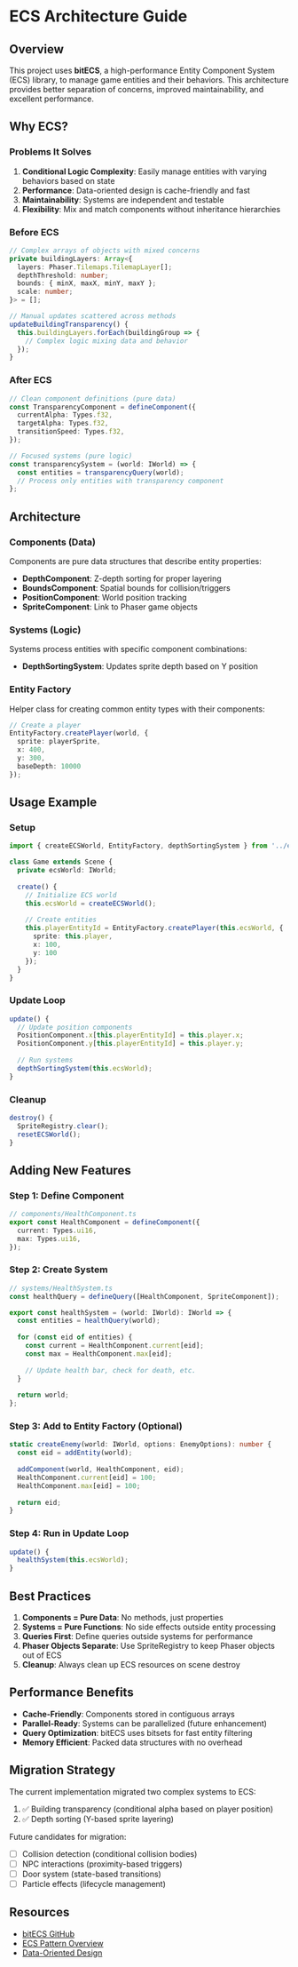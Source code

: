 # ECS Architecture Guide

## Overview

This project uses **bitECS**, a high-performance Entity Component System (ECS) library, to manage game entities and their behaviors. This architecture provides better separation of concerns, improved maintainability, and excellent performance.

## Why ECS?

### Problems It Solves

1. **Conditional Logic Complexity**: Easily manage entities with varying behaviors based on state
2. **Performance**: Data-oriented design is cache-friendly and fast
3. **Maintainability**: Systems are independent and testable
4. **Flexibility**: Mix and match components without inheritance hierarchies

### Before ECS

```typescript
// Complex arrays of objects with mixed concerns
private buildingLayers: Array<{
  layers: Phaser.Tilemaps.TilemapLayer[];
  depthThreshold: number;
  bounds: { minX, maxX, minY, maxY };
  scale: number;
}> = [];

// Manual updates scattered across methods
updateBuildingTransparency() {
  this.buildingLayers.forEach(buildingGroup => {
    // Complex logic mixing data and behavior
  });
}
```

### After ECS

```typescript
// Clean component definitions (pure data)
const TransparencyComponent = defineComponent({
  currentAlpha: Types.f32,
  targetAlpha: Types.f32,
  transitionSpeed: Types.f32,
});

// Focused systems (pure logic)
const transparencySystem = (world: IWorld) => {
  const entities = transparencyQuery(world);
  // Process only entities with transparency component
};
```

## Architecture

### Components (Data)

Components are pure data structures that describe entity properties:

- **DepthComponent**: Z-depth sorting for proper layering
- **BoundsComponent**: Spatial bounds for collision/triggers
- **PositionComponent**: World position tracking
- **SpriteComponent**: Link to Phaser game objects

### Systems (Logic)

Systems process entities with specific component combinations:

- **DepthSortingSystem**: Updates sprite depth based on Y position

### Entity Factory

Helper class for creating common entity types with their components:

```typescript
// Create a player
EntityFactory.createPlayer(world, {
  sprite: playerSprite,
  x: 400,
  y: 300,
  baseDepth: 10000
});
```

## Usage Example

### Setup

```typescript
import { createECSWorld, EntityFactory, depthSortingSystem } from '../ecs';

class Game extends Scene {
  private ecsWorld: IWorld;
  
  create() {
    // Initialize ECS world
    this.ecsWorld = createECSWorld();
    
    // Create entities
    this.playerEntityId = EntityFactory.createPlayer(this.ecsWorld, {
      sprite: this.player,
      x: 100,
      y: 100
    });
  }
}
```

### Update Loop

```typescript
update() {
  // Update position components
  PositionComponent.x[this.playerEntityId] = this.player.x;
  PositionComponent.y[this.playerEntityId] = this.player.y;
  
  // Run systems
  depthSortingSystem(this.ecsWorld);
}
```

### Cleanup

```typescript
destroy() {
  SpriteRegistry.clear();
  resetECSWorld();
}
```

## Adding New Features

### Step 1: Define Component

```typescript
// components/HealthComponent.ts
export const HealthComponent = defineComponent({
  current: Types.ui16,
  max: Types.ui16,
});
```

### Step 2: Create System

```typescript
// systems/HealthSystem.ts
const healthQuery = defineQuery([HealthComponent, SpriteComponent]);

export const healthSystem = (world: IWorld): IWorld => {
  const entities = healthQuery(world);
  
  for (const eid of entities) {
    const current = HealthComponent.current[eid];
    const max = HealthComponent.max[eid];
    
    // Update health bar, check for death, etc.
  }
  
  return world;
};
```

### Step 3: Add to Entity Factory (Optional)

```typescript
static createEnemy(world: IWorld, options: EnemyOptions): number {
  const eid = addEntity(world);
  
  addComponent(world, HealthComponent, eid);
  HealthComponent.current[eid] = 100;
  HealthComponent.max[eid] = 100;
  
  return eid;
}
```

### Step 4: Run in Update Loop

```typescript
update() {
  healthSystem(this.ecsWorld);
}
```

## Best Practices

1. **Components = Pure Data**: No methods, just properties
2. **Systems = Pure Functions**: No side effects outside entity processing
3. **Queries First**: Define queries outside systems for performance
4. **Phaser Objects Separate**: Use SpriteRegistry to keep Phaser objects out of ECS
5. **Cleanup**: Always clean up ECS resources on scene destroy

## Performance Benefits

- **Cache-Friendly**: Components stored in contiguous arrays
- **Parallel-Ready**: Systems can be parallelized (future enhancement)
- **Query Optimization**: bitECS uses bitsets for fast entity filtering
- **Memory Efficient**: Packed data structures with no overhead

## Migration Strategy

The current implementation migrated two complex systems to ECS:

1. ✅ Building transparency (conditional alpha based on player position)
2. ✅ Depth sorting (Y-based sprite layering)

Future candidates for migration:

- [ ] Collision detection (conditional collision bodies)
- [ ] NPC interactions (proximity-based triggers)
- [ ] Door system (state-based transitions)
- [ ] Particle effects (lifecycle management)

## Resources

- [bitECS GitHub](https://github.com/NateTheGreatt/bitECS)
- [ECS Pattern Overview](https://en.wikipedia.org/wiki/Entity_component_system)
- [Data-Oriented Design](https://en.wikipedia.org/wiki/Data-oriented_design)

